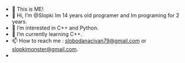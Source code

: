 - 👋 This is ME!
- 👋 Hi, I’m @Slopki Im 14 years old programer and Im programing for 2 years.
- 👀 I’m interested in C++ and Python.
- 🌱 I’m currently learning C++.
- 📫 How to reach me : slobodanacivan79@gmail.com or slopkimonster@gmail.com.
- 
